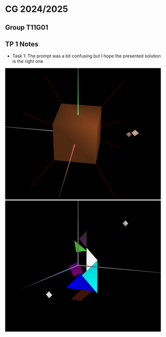 # CG 2024/2025

## Group T11G01

## TP 1 Notes

- Task 1: The prompt was a bit confusing but I hope the presented solution is the right one

![alt text](screenshots/cg-t11g01-tp3-1.png)
![alt text](screenshots/cg-t11g01-tp3-2.png)